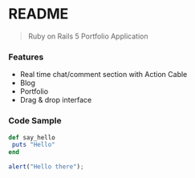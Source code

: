 # README

> Ruby on Rails 5 Portfolio Application

### Features

- Real time chat/comment section with Action Cable
- Blog
- Portfolio
- Drag & drop interface


### Code Sample

```ruby
def say_hello
 puts "Hello"
end
```

```javascript
alert("Hello there");
```